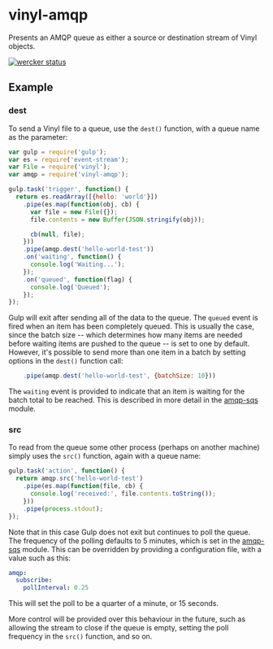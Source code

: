 # vinyl-amqp
Presents an AMQP queue as either a source or destination stream of Vinyl objects.

[![wercker status](https://app.wercker.com/status/10e6b819ab879fe8059f724ced477497/m/master "wercker status")](https://app.wercker.com/project/bykey/10e6b819ab879fe8059f724ced477497)

## Example

### dest

To send a Vinyl file to a queue, use the `dest()` function, with a queue name as the parameter:

```javascript
var gulp = require('gulp');
var es = require('event-stream');
var File = require('vinyl');
var amqp = require('vinyl-amqp');

gulp.task('trigger', function() {
  return es.readArray([{hello: 'world'}])
    .pipe(es.map(function(obj, cb) {
      var file = new File({});
      file.contents = new Buffer(JSON.stringify(obj));

      cb(null, file);
    }))
    .pipe(amqp.dest('hello-world-test'))
    .on('waiting', function() {
      console.log('Waiting...');
    });
    .on('queued', function(flag) {
      console.log('Queued');
    });
});
```

Gulp will exit after sending all of the data to the queue. The `queued` event is fired when an item has been completely queued. This is usually the case, since the batch size -- which determines how many items are needed before waiting items are pushed to the queue -- is set to one by default. However, it's possible to send more than one item in a batch by setting options in the `dest()` function call:

```javascript
    .pipe(amqp.dest('hello-world-test', {batchSize: 10}))
```

The `waiting` event is provided to indicate that an item is waiting for the batch total to be reached. This is described in more detail in the [amqp-sqs](https://www.npmjs.com/package/amqp-sqs) module.

### src

To read from the queue some other process (perhaps on another machine) simply uses the `src()` function, again with a queue name:

```javascript
gulp.task('action', function() {
  return amqp.src('hello-world-test')
    .pipe(es.map(function(file, cb) {
      console.log('received:', file.contents.toString());
    }))
    .pipe(process.stdout);
});
```

Note that in this case Gulp does not exit but continues to poll the queue. The frequency of the polling defaults to 5 minutes, which is set in the [amqp-sqs](https://www.npmjs.com/package/amqp-sqs) module. This can be overridden by providing a configuration file, with a value such as this:

```yaml
amqp:
  subscribe:
    pollInterval: 0.25
```

This will set the poll to be a quarter of a minute, or 15 seconds.

More control will be provided over this behaviour in the future, such as allowing the stream to close if the queue is empty, setting the poll frequency in the `src()` function, and so on.
